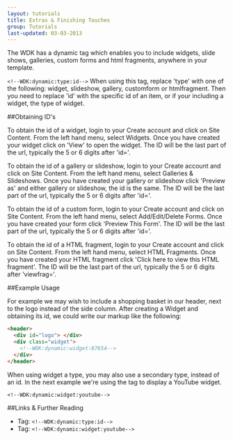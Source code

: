 ```yaml
---
layout: tutorials
title: Extras & Finishing Touches
group: Tutorials
last-updated: 03-03-2013
---
```


The WDK has a dynamic tag which enables you to include widgets, slide shows, galleries, custom forms and html fragments, anywhere in your template.

`<!--WDK:dynamic:type:id-->`
When using this tag, replace 'type' with one of the following: widget, slideshow, gallery, customform or htmlfragment. Then you need to replace 'id' with the specific id of an item, or if your including a widget, the type of widget.

##Obtaining ID's

To obtain the id of a widget, login to your Create account and click on Site Content. From the left hand menu, select Widgets. Once you have created your widget click on 'View' to open the widget. The ID will be the last part of the url, typically the 5 or 6 digits after 'id='.

To obtain the id of a gallery or slideshow, login to your Create account and click on Site Content. From the left hand menu, select Galleries & Slideshows. Once you have created your gallery or slideshow click 'Preview as' and either gallery or slideshow, the id is the same. The ID will be the last part of the url, typically the 5 or 6 digits after 'id='.

To obtain the id of a custom form, login to your Create account and click on Site Content. From the left hand menu, select Add/Edit/Delete Forms. Once you have created your form click 'Preview This Form'. The ID will be the last part of the url, typically the 5 or 6 digits after 'id='.

To obtain the id of a HTML fragment, login to your Create account and click on Site Content. From the left hand menu, select HTML Fragments. Once you have created your HTML fragment click 'Click here to view this HTML fragment'. The ID will be the last part of the url, typically the 5 or 6 digits after 'viewfrag='.

##Example Usage

For example we may wish to include a shopping basket in our header, next to the logo instead of the side column. After creating a Widget and obtaining its id, we could write our markup like the following:

```html
<header>
  <div id="logo"> </div>
  <div class="widget">
    <!--WDK:dynamic:widget:87654-->
  </div>
</header>
```

When using widget a type, you may also use a secondary type, instead of an id. In the next example we're using the tag to display a YouTube widget.

`<!--WDK:dynamic:widget:youtube-->`


##Links & Further Reading

- Tag: `<!--WDK:dynamic:type:id-->`
- Tag: `<!--WDK:dynamic:widget:youtube-->`